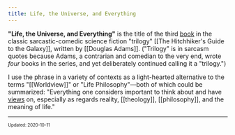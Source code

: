 ```yaml
---
title: Life, the Universe, and Everything
---
```


**"Life, the Universe, and Everything"** is the title of the third [book](/books)<!-- [[Books]] --> in the classic sarcastic-comedic science fiction "trilogy" [[The Hitchhiker's Guide to the Galaxy]], written by [[Douglas Adams]]. ("Trilogy" is in sarcasm quotes because Adams, a contrarian and comedian to the very end, wrote _four_ books in the series, and yet deliberately continued calling it a "trilogy.")

I use the phrase in a variety of contexts as a light-hearted alternative to the terms "[[Worldview]]" or "Life Philosophy"&mdash;both of which could be summarized: "Everything one considers important to think about and have [views](/position)<!-- [[Position]] --> on, especially as regards reality, [[theology]], [[philosophy]], and the meaning of life."

---

<sup><sub>Updated: 2020-10-11 </sub></sup>
